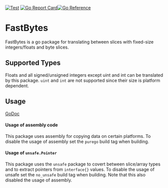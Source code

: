 [![Test](https://github.com/yehan2002/fastbytes/actions/workflows/go.yml/badge.svg)](https://github.com/yehan2002/fastbytes/actions/workflows/go.yml) [![Go Report Card](https://goreportcard.com/badge/github.com/yehan2002/fastbytes)](https://goreportcard.com/report/github.com/yehan2002/fastbytes)[![Go Reference](https://pkg.go.dev/badge/github.com/yehan2002/fastbytes.svg)](https://pkg.go.dev/github.com/yehan2002/fastbytes)

# FastBytes

FastBytes is a go package for translating between slices with fixed-size integers/floats and byte slices.

## Supported Types
Floats and all signed/unsigned integers except uint and int can be translated by this package.
`uint` and `int` are not supported since their size is platform dependent.

## Usage

[GoDoc](https://pkg.go.dev/github.com/yehan2002/fastbytes)


#### Usage of assembly code
This package uses assembly for copying data on certain platforms.
To disable the usage of assembly set the `purego` build tag when building.

#### Usage of `unsafe.Pointer`

This package uses the `unsafe` package to covert between slice/array types and to extract pointers from `interface{}` values. To disable the usage of unsafe set the `no_unsafe` build tag when building. Note that this also disabled the usage of assembly.

